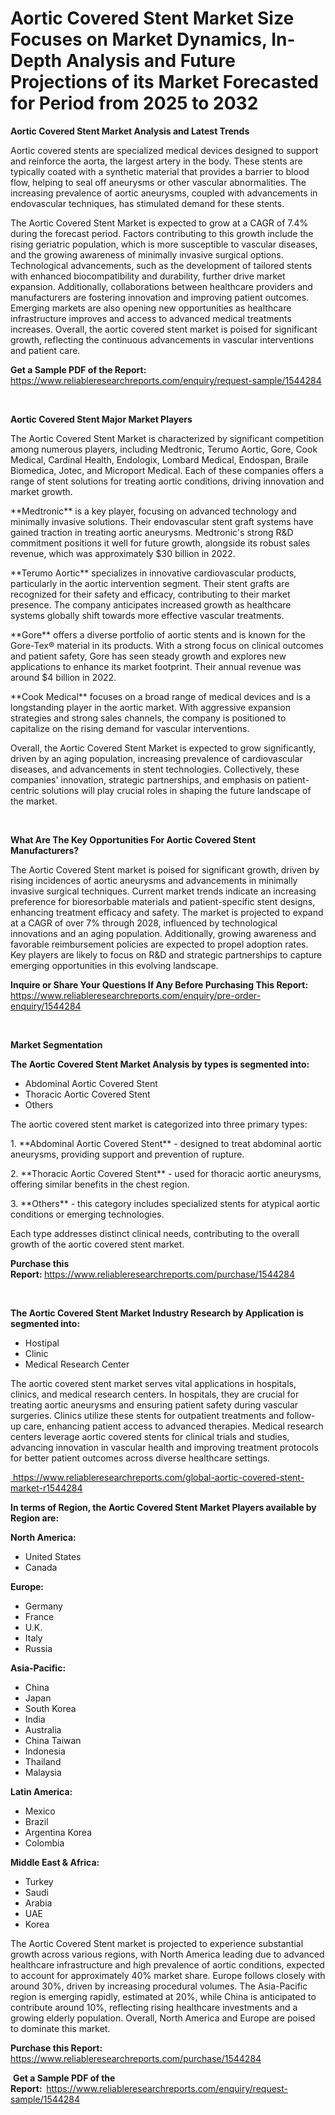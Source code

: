 <p><h1>Aortic Covered Stent Market Size Focuses on Market Dynamics, In-Depth Analysis and Future Projections of its Market Forecasted for Period from 2025 to 2032</h1></p><p><strong>Aortic Covered Stent Market Analysis and Latest Trends</strong></p>
<p><p>Aortic covered stents are specialized medical devices designed to support and reinforce the aorta, the largest artery in the body. These stents are typically coated with a synthetic material that provides a barrier to blood flow, helping to seal off aneurysms or other vascular abnormalities. The increasing prevalence of aortic aneurysms, coupled with advancements in endovascular techniques, has stimulated demand for these stents.</p><p>The Aortic Covered Stent Market is expected to grow at a CAGR of 7.4% during the forecast period. Factors contributing to this growth include the rising geriatric population, which is more susceptible to vascular diseases, and the growing awareness of minimally invasive surgical options. Technological advancements, such as the development of tailored stents with enhanced biocompatibility and durability, further drive market expansion. Additionally, collaborations between healthcare providers and manufacturers are fostering innovation and improving patient outcomes. Emerging markets are also opening new opportunities as healthcare infrastructure improves and access to advanced medical treatments increases. Overall, the aortic covered stent market is poised for significant growth, reflecting the continuous advancements in vascular interventions and patient care.</p></p>
<p><strong>Get a Sample PDF of the Report:&nbsp;</strong> <a href="https://www.reliableresearchreports.com/enquiry/request-sample/1544284?utm_campaign=121&utm_medium=2&utm_source=Github&utm_content=ia&utm_term=14042025&utm_id=aortic-covered-stent">https://www.reliableresearchreports.com/enquiry/request-sample/1544284</a></p>
<p>&nbsp;</p>
<p><strong>Aortic Covered Stent Major Market Players</strong></p>
<p><p>The Aortic Covered Stent Market is characterized by significant competition among numerous players, including Medtronic, Terumo Aortic, Gore, Cook Medical, Cardinal Health, Endologix, Lombard Medical, Endospan, Braile Biomedica, Jotec, and Microport Medical. Each of these companies offers a range of stent solutions for treating aortic conditions, driving innovation and market growth.</p><p>**Medtronic** is a key player, focusing on advanced technology and minimally invasive solutions. Their endovascular stent graft systems have gained traction in treating aortic aneurysms. Medtronic's strong R&D commitment positions it well for future growth, alongside its robust sales revenue, which was approximately $30 billion in 2022.</p><p>**Terumo Aortic** specializes in innovative cardiovascular products, particularly in the aortic intervention segment. Their stent grafts are recognized for their safety and efficacy, contributing to their market presence. The company anticipates increased growth as healthcare systems globally shift towards more effective vascular treatments.</p><p>**Gore** offers a diverse portfolio of aortic stents and is known for the Gore-Tex® material in its products. With a strong focus on clinical outcomes and patient safety, Gore has seen steady growth and explores new applications to enhance its market footprint. Their annual revenue was around $4 billion in 2022.</p><p>**Cook Medical** focuses on a broad range of medical devices and is a longstanding player in the aortic market. With aggressive expansion strategies and strong sales channels, the company is positioned to capitalize on the rising demand for vascular interventions.</p><p>Overall, the Aortic Covered Stent Market is expected to grow significantly, driven by an aging population, increasing prevalence of cardiovascular diseases, and advancements in stent technologies. Collectively, these companies' innovation, strategic partnerships, and emphasis on patient-centric solutions will play crucial roles in shaping the future landscape of the market.</p></p>
<p>&nbsp;</p>
<p><strong>What Are The Key Opportunities For Aortic Covered Stent Manufacturers?</strong></p>
<p><p>The Aortic Covered Stent market is poised for significant growth, driven by rising incidences of aortic aneurysms and advancements in minimally invasive surgical techniques. Current market trends indicate an increasing preference for bioresorbable materials and patient-specific stent designs, enhancing treatment efficacy and safety. The market is projected to expand at a CAGR of over 7% through 2028, influenced by technological innovations and an aging population. Additionally, growing awareness and favorable reimbursement policies are expected to propel adoption rates. Key players are likely to focus on R&D and strategic partnerships to capture emerging opportunities in this evolving landscape.</p></p>
<p><strong>Inquire or Share Your Questions If Any Before Purchasing This Report:</strong> <a href="https://www.reliableresearchreports.com/enquiry/pre-order-enquiry/1544284?utm_campaign=121&utm_medium=2&utm_source=Github&utm_content=ia&utm_term=14042025&utm_id=aortic-covered-stent">https://www.reliableresearchreports.com/enquiry/pre-order-enquiry/1544284</a></p>
<p>&nbsp;</p>
<p><strong>Market Segmentation</strong></p>
<p><strong>The Aortic Covered Stent Market Analysis by types is segmented into:</strong></p>
<p><ul><li>Abdominal Aortic Covered Stent</li><li>Thoracic Aortic Covered Stent</li><li>Others</li></ul></p>
<p><p>The aortic covered stent market is categorized into three primary types: </p><p>1. **Abdominal Aortic Covered Stent** - designed to treat abdominal aortic aneurysms, providing support and prevention of rupture.</p><p>2. **Thoracic Aortic Covered Stent** - used for thoracic aortic aneurysms, offering similar benefits in the chest region.</p><p>3. **Others** - this category includes specialized stents for atypical aortic conditions or emerging technologies. </p><p>Each type addresses distinct clinical needs, contributing to the overall growth of the aortic covered stent market.</p></p>
<p><strong>Purchase this Report:&nbsp;</strong><a href="https://www.reliableresearchreports.com/purchase/1544284?utm_campaign=121&utm_medium=2&utm_source=Github&utm_content=ia&utm_term=14042025&utm_id=aortic-covered-stent">https://www.reliableresearchreports.com/purchase/1544284</a></p>
<p>&nbsp;</p>
<p><strong>The Aortic Covered Stent Market Industry Research by Application is segmented into:</strong></p>
<p><ul><li>Hostipal</li><li>Clinic</li><li>Medical Research Center</li></ul></p>
<p><p>The aortic covered stent market serves vital applications in hospitals, clinics, and medical research centers. In hospitals, they are crucial for treating aortic aneurysms and ensuring patient safety during vascular surgeries. Clinics utilize these stents for outpatient treatments and follow-up care, enhancing patient access to advanced therapies. Medical research centers leverage aortic covered stents for clinical trials and studies, advancing innovation in vascular health and improving treatment protocols for better patient outcomes across diverse healthcare settings.</p></p>
<p><a href="https://www.reliableresearchreports.com/global-aortic-covered-stent-market-r1544284?utm_campaign=121&utm_medium=2&utm_source=Github&utm_content=ia&utm_term=14042025&utm_id=aortic-covered-stent">&nbsp;https://www.reliableresearchreports.com/global-aortic-covered-stent-market-r1544284</a></p>
<p><strong>In terms of Region, the Aortic Covered Stent Market Players available by Region are:</strong></p>
<p>
    <p> <strong> North America: </strong>
        <ul>
            <li>United States</li>
            <li>Canada</li>
        </ul>
        </p> 
    <p> <strong> Europe: </strong>
        <ul>
            <li>Germany</li>
            <li>France</li>
            <li>U.K.</li>
            <li>Italy</li>
            <li>Russia</li>
        </ul>
        </p> 
    <p> <strong> Asia-Pacific: </strong>
        <ul>
            <li>China</li>
            <li>Japan</li>
            <li>South Korea</li>
            <li>India</li>
            <li>Australia</li>
            <li>China Taiwan</li>
            <li>Indonesia</li>
            <li>Thailand</li>
            <li>Malaysia</li>
        </ul>
        </p> 
    <p> <strong> Latin America: </strong>
        <ul>
            <li>Mexico</li>
            <li>Brazil</li>
            <li>Argentina Korea</li>
            <li>Colombia</li>
        </ul>
        </p> 
    <p> <strong> Middle East & Africa: </strong>
        <ul>
            <li>Turkey</li>
            <li>Saudi</li>
            <li>Arabia</li>
            <li>UAE</li>
            <li>Korea</li>
        </ul>
    </p>
    </p>
<p><p>The Aortic Covered Stent market is projected to experience substantial growth across various regions, with North America leading due to advanced healthcare infrastructure and high prevalence of aortic conditions, expected to account for approximately 40% market share. Europe follows closely with around 30%, driven by increasing procedural volumes. The Asia-Pacific region is emerging rapidly, estimated at 20%, while China is anticipated to contribute around 10%, reflecting rising healthcare investments and a growing elderly population. Overall, North America and Europe are poised to dominate this market.</p></p>
<p><strong>Purchase this Report: </strong><a href="https://www.reliableresearchreports.com/purchase/1544284?utm_campaign=121&utm_medium=2&utm_source=Github&utm_content=ia&utm_term=14042025&utm_id=aortic-covered-stent">https://www.reliableresearchreports.com/purchase/1544284</a></p>
<p>&nbsp;<strong>Get a Sample PDF of the Report:&nbsp;&nbsp;</strong><a href="https://www.reliableresearchreports.com/enquiry/request-sample/1544284?utm_campaign=121&utm_medium=2&utm_source=Github&utm_content=ia&utm_term=14042025&utm_id=aortic-covered-stent">https://www.reliableresearchreports.com/enquiry/request-sample/1544284</a></p>
<p><strong></strong></p>
<p><p></p><p></p><p></p></p>